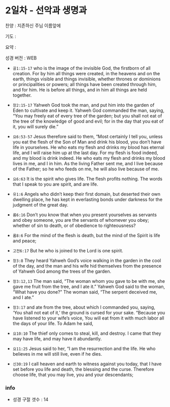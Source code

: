 # 2일차 - 선악과 생명과

찬양 : 지존하신 주님 이름앞에

기도 : 

요약 : 

성경 버전 : WEB

- `골1:15-17` who is the image of the invisible God, the firstborn of all creation. For by him all things were created, in the heavens and on the earth, things visible and things invisible, whether thrones or dominions or principalities or powers; all things have been created through him, and for him. He is before all things, and in him all things are held together.

- `창2:15-17` Yahweh God took the man, and put him into the garden of Eden to cultivate and keep it. Yahweh God commanded the man, saying, “You may freely eat of every tree of the garden; but you shall not eat of the tree of the knowledge of good and evil; for in the day that you eat of it, you will surely die.”

- `요6:53-57` Jesus therefore said to them, “Most certainly I tell you, unless you eat the flesh of the Son of Man and drink his blood, you don’t have life in yourselves. He who eats my flesh and drinks my blood has eternal life, and I will raise him up at the last day. For my flesh is food indeed, and my blood is drink indeed. He who eats my flesh and drinks my blood lives in me, and I in him. As the living Father sent me, and I live because of the Father; so he who feeds on me, he will also live because of me.

- `요6:63` It is the spirit who gives life. The flesh profits nothing. The words that I speak to you are spirit, and are life.

- `유1:6` Angels who didn’t keep their first domain, but deserted their own dwelling place, he has kept in everlasting bonds under darkness for the judgment of the great day.

- `롬6:16` Don’t you know that when you present yourselves as servants and obey someone, you are the servants of whomever you obey; whether of sin to death, or of obedience to righteousness?

- `롬8:6` For the mind of the flesh is death, but the mind of the Spirit is life and peace;

- `고전6:17` But he who is joined to the Lord is one spirit.

- `창3:8` They heard Yahweh God’s voice walking in the garden in the cool of the day, and the man and his wife hid themselves from the presence of Yahweh God among the trees of the garden.

- `창3:12,13` The man said, “The woman whom you gave to be with me, she gave me fruit from the tree, and I ate it.” Yahweh God said to the woman, “What have you done?” The woman said, “The serpent deceived me, and I ate.”

- `창3:17` and ate from the tree, about which I commanded you, saying, ‘You shall not eat of it,’ the ground is cursed for your sake. “Because you have listened to your wife’s voice, You will eat from it with much labor all the days of your life. To Adam he said,

- `요10:10` The thief only comes to steal, kill, and destroy. I came that they may have life, and may have it abundantly.

- `요11:25` Jesus said to her, “I am the resurrection and the life. He who believes in me will still live, even if he dies.

- `신30:19` I call heaven and earth to witness against you today, that I have set before you life and death, the blessing and the curse. Therefore choose life, that you may live, you and your descendants;

### info

- 성경 구절 갯수 : 14